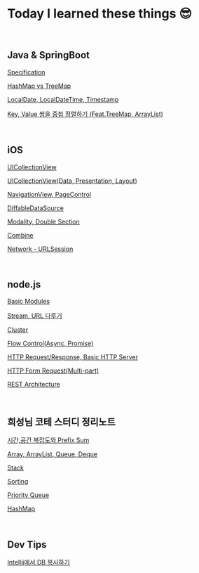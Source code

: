 # **Today I learned these things 😎**

<br>

## **Java & SpringBoot**
[Specification](https://github.com/geniusYoo/TIL/blob/main/SpringBoot/Specification.md)

[HashMap vs TreeMap](https://github.com/geniusYoo/TIL/blob/main/SpringBoot/HashMap_TreeMap.md)

[LocalDate, LocalDateTime, Timestamp](https://github.com/geniusYoo/TIL/blob/main/SpringBoot/LocalDate%2C%20LocalDateTime%2C%20Timestamp.md)

[Key, Value 쌍을 중첩 정렬하기 (Feat.TreeMap, ArrayList)](https://github.com/geniusYoo/TIL/blob/main/SpringBoot/Key%2C%20Value%20%EC%8C%8D%EC%9D%84%20%EC%A4%91%EC%B2%A9%20%EC%A0%95%EB%A0%AC%ED%95%98%EA%B8%B0%20(Feat.TreeMap%2C%20ArrayList).md)

<br>

## **iOS**
[UICollectionView](https://github.com/geniusYoo/TIL/blob//iOS/July%2014%2C%202022.md) 

[UICollectionView(Data, Presentation, Layout)](https://.com/geniusYoo/TIL/blob/main/iOS/July%2018%2C%202022md) 

[NavigationView, PageControl](https://github.com//TIL/blob/main/iOS/July%2019%2C%202022.md) 

[DiffableDataSource](https://github.com/geniusYoo/TIL//main/iOS/July%2021%2C%202022.md)

[Modality, Double Section](https://github.com/geniusYoo//blob/main/iOS/July%2024%2C%202022.md)

[Combine](https://github.com/geniusYoo/TIL/blob/main/iOS/%2030%2C%202022.md)

[Network - URLSession](https://github.com/geniusYoo/TIL/blob/main/iOS/August%202%2C%202022.md)

<br>

## **node.js**
[Basic Modules](https://github.com/geniusYoo/TIL/blob/node/1_January%2019%2C%202023.md)

[Stream, URL 다루기](https://github.com/geniusYoo/TIL/blob/node/2_January%2019(2)%2C%202023.md)

[Cluster](https://github.com/geniusYoo/TIL/blob/main/node/2020%2C%202023.md)

[Flow Control(Async, Promise)](https://github.com/TIL/blob/main/node/4_January%2024%2C%202023.md)

[HTTP Request/Response, Basic HTTP Server](https://github.geniusYoo/TIL/blob/main/node/5_January%2026%2C%202023.md)

[HTTP Form Request(Multi-part)](https://github.com/TIL/blob/main/node/6_January%2027%2C%202023.md)

[REST Architecture](https://github.com/<geniusYoo/TIL/blob/main/node/7_February%207%2C%202023.md)

<br>

## **희성님 코테 스터디 정리노트**
[시간,공간 복잡도와 Prefix Sum](https://github.com/geniusYoo/TIL/blob/main/%EC%A0%95%EB%A6%AC%EB%85%B8%ED%8A%B8/1%EA%B0%95%20-%20%EC%8B%9C%EA%B0%84%2C%20%EA%B3%B5%EA%B0%84%20%EB%B3%B5%EC%9E%A1%EB%8F%84%EC%99%80%20Prefix%20Sum.md)

[Array, ArrayList, Queue, Deque](https://github.com/geniusYoo/TIL/blob/main/%EC%A0%95%EB%A6%AC%EB%85%B8%ED%8A%B8/2%EA%B0%95%20-%20Array%2C%20ArrayList%2C%20Queue%2C%20Deque.md)

[Stack](https://github.com/geniusYoo/TIL/blob/main/%EC%A0%95%EB%A6%AC%EB%85%B8%ED%8A%B8/3%EA%B0%95%20-%20Stack.md)

[Sorting](https://github.com/geniusYoo/TIL/blob/main/%EC%A0%95%EB%A6%AC%EB%85%B8%ED%8A%B8/4%EC%9E%A5%20-%20Sorting.md)

[Priority Queue](https://github.com/geniusYoo/TIL/blob/main/%EC%A0%95%EB%A6%AC%EB%85%B8%ED%8A%B8/5%EC%9E%A5%20-%20Priority%20Queue.md)

[HashMap](https://github.com/geniusYoo/TIL/blob/main/%EC%A0%95%EB%A6%AC%EB%85%B8%ED%8A%B8/6%EC%9E%A5%20-%20HashMap.md)

<br>

## Dev Tips
[Intellij에서 DB 복사하기](https://github.com/geniusYoo/TIL/blob/main/Dev%20Tips/Intellij%EC%97%90%EC%84%9C%20DB%20%EB%B3%B5%EC%82%AC%ED%95%98%EA%B8%B0.md)


